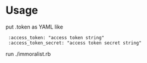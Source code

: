 Usage
=====

put .token as YAML like

     :access_token: "access token string"
     :access_token_secret: "access token secret string"

run ./immoralist.rb

